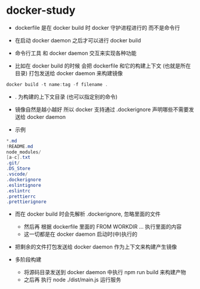 # docker-study

- dockerfile 是在 docker build 时 docker 守护进程进行的 而不是命令行
- 在启动 docker daemon 之后才可以进行 docker build

- 命令行工具 和 docker daemon 交互来实现各种功能

- 比如在 docker build 的时候 会把 dockerfile 和它的构建上下文 (也就是所在目录) 打包发送给 docker daemon 来构建镜像

```csharp
docker build -t name:tag -f filename .
```

- . 为构建的上下文目录 (也可以指定别的命令)
- 镜像自然是越小越好 所以 docker 支持通过 .dockerignore 声明哪些不需要发送给 docker daemon

- 示例

```csharp
*.md
!README.md
node_modules/
[a-c].txt
.git/
.DS_Store
.vscode/
.dockerignore
.eslintignore
.eslintrc
.prettierrc
.prettierignore
```

- 而在 docker build 时会先解析 .dockerignore, 忽略里面的文件
  - 然后再 根据 dockerfile 里面的 FROM WORKDIR ... 执行里面的内容
  - 这一切都是在 docker daemon 启动时(中)执行的
- 把剩余的文件打包发送给 docker daemon 作为上下文来构建产生镜像

- 多阶段构建
  - 将源码目录发送到 docker daemon 中执行 npm run build 来构建产物
  - 之后再 执行 node ./dist/main.js 运行服务
